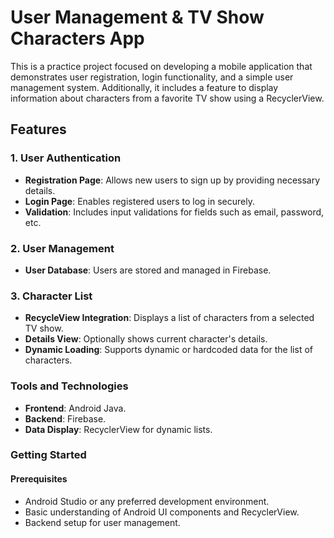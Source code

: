 # User Management & TV Show Characters App

This is a practice project focused on developing a mobile application that demonstrates user registration, login functionality, and a simple user management system. 
Additionally, it includes a feature to display information about characters from a favorite TV show using a RecyclerView.

## Features

### 1. **User Authentication**
- **Registration Page**: Allows new users to sign up by providing necessary details.
- **Login Page**: Enables registered users to log in securely.
- **Validation**: Includes input validations for fields such as email, password, etc.

### 2. **User Management**
- **User Database**: Users are stored and managed in Firebase.

### 3. **Character List**
- **RecycleView Integration**: Displays a list of characters from a selected TV show.
- **Details View**: Optionally shows current character's details.
- **Dynamic Loading**: Supports dynamic or hardcoded data for the list of characters.

### Tools and Technologies
- **Frontend**: Android Java.
- **Backend**: Firebase.
- **Data Display**: RecyclerView for dynamic lists.

### Getting Started

#### Prerequisites
- Android Studio or any preferred development environment.
- Basic understanding of Android UI components and RecyclerView.
- Backend setup for user management.

